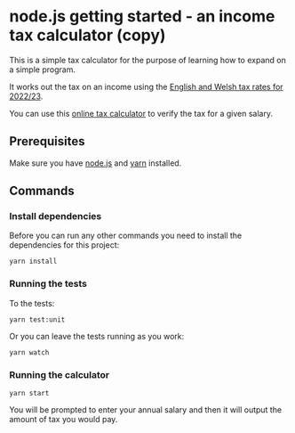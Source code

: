 # node.js getting started - an income tax calculator (copy)

This is a simple tax calculator for the purpose of learning how to expand on a simple program.

It works out the tax on an income using the [English and Welsh tax rates for 2022/23](https://www.gov.uk/income-tax-rates).

You can use this [online tax calculator](https://www.moneysavingexpert.com/tax-calculator/) to verify the tax for a given salary.

## Prerequisites

Make sure you have [node.js](https://nodejs.org/en/download/) and [yarn](https://classic.yarnpkg.com/lang/en/docs/install/) installed.

## Commands

### Install dependencies

Before you can run any other commands you need to install the dependencies for this project:

`yarn install`

### Running the tests

To the tests:

`yarn test:unit`

Or you can leave the tests running as you work:

`yarn watch`

### Running the calculator

`yarn start`

You will be prompted to enter your annual salary and then it will output the amount of tax you would pay.